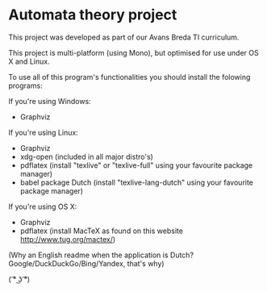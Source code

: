 # Automata theory project 

This project was developed as part of our Avans Breda TI curriculum.

This project is multi-platform (using Mono), but optimised for use under OS X and Linux.

To use all of this program's functionalities you should install the folowing programs:

If you're using Windows:
  * Graphviz

If you're using Linux:
  * Graphviz
  * xdg-open (included in all major distro's)
  * pdflatex (install "texlive" or "texlive-full" using your favourite package manager)
  * babel package Dutch (install "texlive-lang-dutch" using your favourite package manager)

If you're using OS X:
  * Graphviz
  * pdflatex (install MacTeX as found on this website http://www.tug.org/mactex/)

(Why an English readme when the application is Dutch? Google/DuckDuckGo/Bing/Yandex, that's why) 



( ͡° ͜ʖ ͡°)
